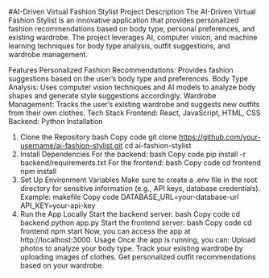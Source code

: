 #AI-Driven Virtual Fashion Stylist
Project Description
The AI-Driven Virtual Fashion Stylist is an innovative application that provides personalized fashion recommendations based on body type, personal preferences, and existing wardrobe. The project leverages AI, computer vision, and machine learning techniques for body type analysis, outfit suggestions, and wardrobe management.

Features
Personalized Fashion Recommendations: Provides fashion suggestions based on the user’s body type and preferences.
Body Type Analysis: Uses computer vision techniques and AI models to analyze body shapes and generate style suggestions accordingly.
Wardrobe Management: Tracks the user’s existing wardrobe and suggests new outfits from their own clothes.
Tech Stack
Frontend: React, JavaScript, HTML, CSS
Backend: Python
Installation
1. Clone the Repository
bash
Copy code
git clone https://github.com/your-username/ai-fashion-stylist.git
cd ai-fashion-stylist
2. Install Dependencies
For the backend:
bash
Copy code
pip install -r backend/requirements.txt
For the frontend:
bash
Copy code
cd frontend
npm install
3. Set Up Environment Variables
Make sure to create a .env file in the root directory for sensitive information (e.g., API keys, database credentials).
Example:
makefile
Copy code
DATABASE_URL=your-database-url
API_KEY=your-api-key
4. Run the App Locally
Start the backend server:
bash
Copy code
cd backend
python app.py
Start the frontend server:
bash
Copy code
cd frontend
npm start
Now, you can access the app at http://localhost:3000.
Usage
Once the app is running, you can:
Upload photos to analyze your body type.
Track your existing wardrobe by uploading images of clothes.
Get personalized outfit recommendations based on your wardrobe.

